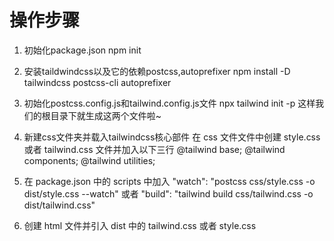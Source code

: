 # 操作步骤
1. 初始化package.json
    npm init

2. 安装taildwindcss以及它的依赖postcss,autoprefixer
    npm install -D tailwindcss postcss-cli autoprefixer

3. 初始化postcss.config.js和tailwind.config.js文件
    npx tailwind init -p
    这样我们的根目录下就生成这两个文件啦~

4. 新建css文件夹并载入tailwindcss核心部件
    在 css 文件文件中创建 style.css 或者 tailwind.css 文件并加入以下三行
    @tailwind base;
    @tailwind components;
    @tailwind utilities;

5. 在 package.json 中的 scripts 中加入
    "watch": "postcss css/style.css -o dist/style.css --watch"
    或者
    "build": "tailwind build css/tailwind.css -o dist/tailwind.css"

6. 创建 html 文件并引入 dist 中的 tailwind.css 或者 style.css

